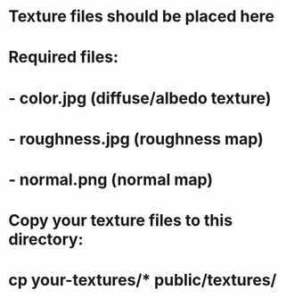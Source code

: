 # Texture files should be placed here
# Required files:
# - color.jpg (diffuse/albedo texture)
# - roughness.jpg (roughness map)
# - normal.png (normal map)

# Copy your texture files to this directory:
# cp your-textures/* public/textures/
